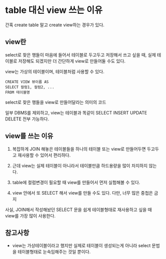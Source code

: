 # table 대신 view 쓰는 이유

간혹 create table 말고 create view하는 경우가 있다.

## view란

select로 찾은 행들이 마음에 들어서 테이블로 두고두고 저장해서 쓰고 싶을 때, 실제 테이블로 저장해도 되겠지만 더 간단하게 view로 만들어둘 수도 있다.

view는 가상의 테이블이며, 테이블처럼 사용할 수 있다.

```
CREATE VIEW 뷰이름 AS
SELECT 컬럼1, 컬럼2, ...
FROM 테이블명
```

select로 찾은 행들을 view로 만들어달라는 의미의 코드

일부 DBMS를 제외하고, view는 테이블과 똑같이 SELECT INSERT UPDATE DELETE 전부 가능하다.

## view를 쓰는 이유

1. 복잡하게 JOIN 해놓은 테이블들을 하나의 테이블 또는 view로 만들어두면 두고두고 재사용할 수 있어서 편리하다.

2. 근데 view는 실제 테이블이 아니라서 테이블만큼 하드용량을 많이 차지하지 않는다.

3. table에 컬럼변경이 필요할 때 view를 만들어서 먼저 실험해볼 수 있다.

4. view 안에서 또 SELECT 해서 view를 만들 수도 있다. 다만, 너무 많은 중첩은 금지

사실, JOIN해서 작성해놨던 SELECT 문을 쉽게 테이블형태로 재사용하고 싶을 때 view를 가장 많이 사용한다.

## 참고사항

- view는 가상테이블이라고 했지만 실제로 테이블이 생성되는게 아니라 select 문법을 테이블형태로 눈속임해주는 것일 뿐이다.

